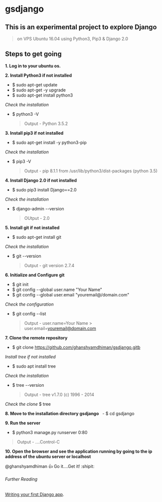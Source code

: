 # gsdjango

## This is an experimental project to explore Django
> on VPS Ubuntu 16.04 using Python3, Pip3 & Django 2.0

## Steps to get going

**1. Log in to your ubuntu os.**

**2. Install Python3 if not installed**
   * $ sudo apt-get update
   * $ sudo apt-get -y upgrade
   * $ sudo apt-get install python3
  
  *Check the installation*
  
  * $ python3 -V
      > Output  -  Python 3.5.2
     
**3. Install pip3 if not installed** 
  * $ sudo apt-get install -y python3-pip
  
  *Check the installation*
  
  * $ pip3 -V
    > Output  -  pip 8.1.1 from /usr/lib/python3/dist-packages (python 3.5)

**4. Install Django 2.0 if not installed**
   * $ sudo pip3 install Django==2.0
   
   *Check the installation*
   
   * $ django-admin --version
     > OUtput  - 2.0

**5. Install git if not installed**
   * $ sudo apt-get install git
   
   *Check the installation*
   
   * $ git --version
     > Output  - git version 2.7.4

**6. Initialize and Configure git**
   * $ git init
   * $ git config --global user.name "Your Name"
   * $ git config --global user.email "youremail@/domain.com"
   
   *Check the configuration*
   
   * $ git config --list
     > Output  - user.name=Your Name
               > user.email=youremail@domain.com

**7. Clone the remote repository**
   * $ git clone https://github.com/ghanshyamdhiman/gsdjango.gitb
   
   *Install tree if not installed*
   * $ sudo apt install tree
  
  *Check the installation*
  
   * $ tree --version
     > Output - tree v1.7.0 (c) 1996 - 2014
   
   *Check the clone*
    $ tree

**8. Move to the installation directory gsdjango**
   - $ cd gsdjango
   
**9. Run the server**
   * $ python3 manage.py runserver 0:80
   > Output  - ....Control-C

**10. Open the browser and see the application running by going to the ip address of the ubuntu server or localhost**


@ghanshyamdhiman :+1: Go it....Get it! :shipit:
   
  ###### Further Reading
[Writing your first Django app](https://docs.djangoproject.com/en/2.0/intro/tutorial01/).
     


